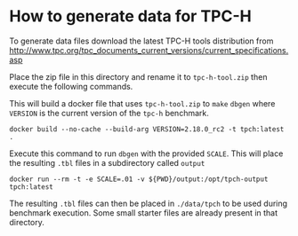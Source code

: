 # How to generate data for TPC-H

To generate data files download the latest TPC-H tools distribution from http://www.tpc.org/tpc_documents_current_versions/current_specifications.asp

Place the zip file in this directory and rename it to `tpc-h-tool.zip` then execute the following commands.

This will build a docker file that uses `tpc-h-tool.zip` to `make` `dbgen` where `VERSION` is the current version of the `tpc-h` benchmark.
```
docker build --no-cache --build-arg VERSION=2.18.0_rc2 -t tpch:latest .
```

Execute this command to run `dbgen` with the provided `SCALE`. This will place the resulting `.tbl` files in a subdirectory called `output`
```
docker run --rm -t -e SCALE=.01 -v ${PWD}/output:/opt/tpch-output tpch:latest
```

The resulting `.tbl` files can then be placed in `./data/tpch` to be used during benchmark execution.  Some small starter files are already present in that directory.